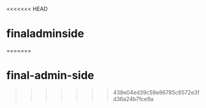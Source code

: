 <<<<<<< HEAD
# finaladminside
=======
# final-admin-side
>>>>>>> 438e04ed39c59e86785c6572e3fd36a24b7fce9a
